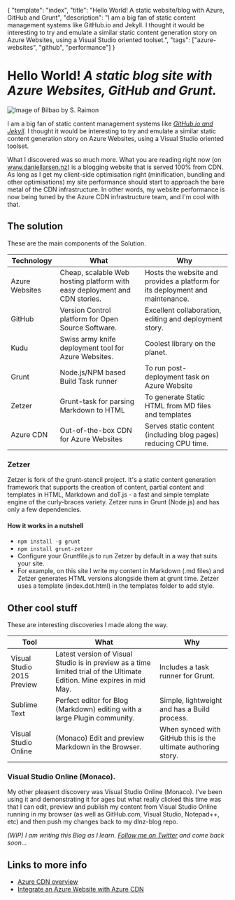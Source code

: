 ﻿{
    "template": "index",
    "title": "Hello World! A static website/blog with Azure, GitHub and Grunt",
	"description": "I am a big fan of static content management systems like GitHub.io and Jekyll. I thought it would be interesting to try and emulate a similar static content generation story on Azure Websites, using a Visual Studio oriented toolset.",
    "tags": ["azure-websites", "github", "performance"]
}

# Hello World! _A static blog site with Azure Websites, GitHub and Grunt._

![Image of Bilbao by S. Raimon](/images/bilbao.jpg "Image of Bilbao by S. Raimon")


I am a big fan of static content management systems like _[GitHub.io and Jekyll][jekyll_pages]_. I thought it would be interesting to try and emulate a similar static content generation story on Azure Websites, using a Visual Studio oriented toolset.

What I discovered was so much more. What you are reading right now (on www.daniellarsen.nz) is a blogging website that is served 100% from CDN. As long as I get my client-side optimisation right (minification, bundling and other optimisations) my site performance should start to approach the bare metal of the CDN infrastructure. In other words, my website performance is now being tuned by the Azure CDN infrastructure team, and I'm cool with that.

## The solution

These are the main components of the Solution.

|Technology | What              | Why   |
| ----      | ---               | ----- |
| Azure Websites | Cheap, scalable Web hosting platform with easy deployment and CDN stories. | Hosts the website and provides a platform for its deployment and maintenance. |
| GitHub  | Version Control platform for Open Source Software. | Excellent collaboration, editing and deployment story. |
| Kudu    | Swiss army knife deployment tool for Azure Websites.  | Coolest library on the planet. |
| Grunt   | Node.js/NPM based Build Task runner | To run post-deployment task on Azure Website |
| Zetzer  | Grunt-task for parsing Markdown to HTML | To generate Static HTML from MD files and templates |
| Azure CDN | Out-of-the-box CDN for Azure Websites | Serves static content (including blog pages) reducing CPU time. |


### Zetzer

Zetzer is fork of the grunt-stencil project. It's a static content generation framework that supports the creation of 
content, partial content and templates in HTML, Markdown and doT.js - a fast and simple template engine of the curly-braces 
variety. Zetzer runs in Grunt (Node.js) and has only a few dependencies.

#### How it works in a nutshell
* `npm install -g grunt`
* `npm install grunt-zetzer`
* Configure your Gruntfile.js to run Zetzer by default in a way that suits your site. 
 * For example, on this site I write my content in Markdown (.md files) and Zetzer generates HTML versions alongside them at grunt time. Zetzer uses a template (index.dot.html) in the templates folder to add style.



## Other cool stuff

These are interesting discoveries I made along the way.

| Tool          | What              | Why               |
| ----          | ---               | -----             |
| Visual Studio 2015 Preview | Latest version of Visual Studio is in preview as a time limited trial of the Ultimate Edition. Mine expires in mid May. | Includes a task runner for Grunt. |
| Sublime Text  | Perfect editor for Blog (Markdown) editing with a large Plugin community. | Simple, lightweight and has a Build process. |
| Visual Studio Online | (Monaco) Edit and preview Markdown in the Browser. | When synced with GitHub this is the ultimate authoring story. |


### Visual Studio Online (Monaco).

My other pleasent discovery was Visual Studio Online (Monaco). I've been using it and demonstrating it for ages but what really clicked this time was that I can edit, preview and publish my content from Visual Studio Online running in my browser (as well as GitHub.com, Visual Studio, Notepad++, etc) and then push my changes back to my dlnz-blog repo.

_(WIP) I am writing this Blog as I learn. [Follow me on Twitter][twitter_dan] and come back soon..._


## Links to more info

* [Azure CDN overview](http://azure.microsoft.com/en-us/documentation/articles/cdn-overview/)
* [Integrate an Azure Website with Azure CDN](http://azure.microsoft.com/en-us/documentation/articles/cdn-websites-with-cdn/)


[jekyll_pages]: https://help.github.com/articles/using-jekyll-with-pages/
[twitter_dan]: https://twitter.com/daniellarsennz/
